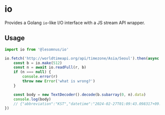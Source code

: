 # io

Provides a Golang `io`-like I/O interface with a JS stream API wrapper.

## Usage

```ts
import io from '@lesomnus/io'

io.fetch('http://worldtimeapi.org/api/timezone/Asia/Seoul').then(async r => {
	const b = io.make(512)
	const n = await io.readFull(r, b)
	if (n === null) {
		console.error(r)
		throw new Error('what is wrong?')
	}

	const body = new TextDecoder().decode(b.subarray(0, n).data)
	console.log(body)
	// {"abbreviation":"KST","datetime":"2024-02-27T01:09:43.098317+09:00" ...
})
```
